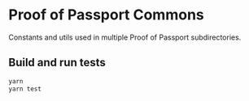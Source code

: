 # Proof of Passport Commons

Constants and utils used in multiple Proof of Passport subdirectories.

## Build and run tests

```bash
yarn
yarn test
```
